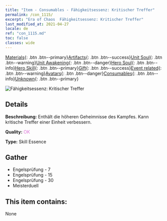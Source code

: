 ```yaml
---
title: "Item - Consumables - Fähigkeitsessenz: Kritischer Treffer"
permalink: /con_1115/
excerpt: "Era of Chaos  Fähigkeitsessenz: Kritischer Treffer"
last_modified_at: 2021-04-27
locale: de
ref: "con_1115.md"
toc: false
classes: wide
---
```

 [Materials](/ItemsDE/){: .btn .btn--primary}[Artifacts](/ItemsDE/Artifacts/){: .btn .btn--success}[Unit Soul](/ItemsDE/UnitSoul/){: .btn .btn--warning}[Unit Awakening](/ItemsDE/UnitAwakening/){: .btn .btn--danger}[Hero Soul](/ItemsDE/HeroSoul/){: .btn .btn--info}[Hero Skill](/ItemsDE/HeroSkill/){: .btn .btn--primary}[Gift](/ItemsDE/Gift/){: .btn .btn--success}[Event related](/ItemsDE/Events/){: .btn .btn--warning}[Avatars](/ItemsDE/Avatars/){: .btn .btn--danger}[Consumables](/ItemsDE/Consumables/){: .btn .btn--info}[Unknown](/ItemsDE/Unknown/){: .btn .btn--primary}

 ![Fähigkeitsessenz: Kritischer Treffer](/images/t/i_7006.png)

## Details
 **Beschreibung:** Enthält die höheren Geheimnisse des Kampfes. Kann kritische Treffer einer Einheit verbessern.

 **Quality:** <span style="color: #DA70D6">OK</span>

 **Type:** Skill Essence

## Gather

*    Engelsprüfung - 7 
*    Engelsprüfung - 15 
*    Engelsprüfung - 30 
*    Meisterduell 

## This item contains:

  None

